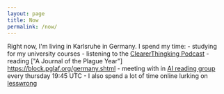 ```yaml
---
layout: page
title: Now
permalink: /now/
---
```

Right now, I'm living in Karlsruhe in Germany. I spend my time:
	- studying for my university courses
	- listening to the [ClearerThingking Podcast](https://www.clearerthinking.org/podcast)
	- reading ["A Journal of the Plague Year"] https://block.pglaf.org/germany.shtml
	- meeting with in [AI reading group](https://aisafety.com/reading-group/) every thursday 19:45 UTC
	- I also spend a lot of time online lurking on [lesswrong](lesswrong.com)
